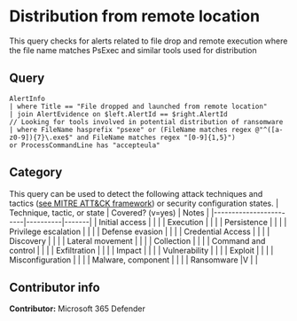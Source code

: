# Distribution from remote location

This query checks for alerts related to file drop and remote execution where the file name matches PsExec and similar tools used for distribution

## Query
```
AlertInfo
| where Title == "File dropped and launched from remote location"
| join AlertEvidence on $left.AlertId == $right.AlertId
// Looking for tools involved in potential distribution of ransomware
| where FileName hasprefix "psexe" or (FileName matches regex @"^([a-z0-9]){7}\.exe$" and FileName matches regex "[0-9]{1,5}")
or ProcessCommandLine has "accepteula"

```
## Category
This query can be used to detect the following attack techniques and tactics ([see MITRE ATT&CK framework](https://attack.mitre.org/)) or security configuration states.
| Technique, tactic, or state | Covered? (v=yes) | Notes |
|------------------------|----------|-------|
| Initial access |  |  |
| Execution |  |  |
| Persistence |  |  | 
| Privilege escalation |  |  |
| Defense evasion |  |  | 
| Credential Access |  |  | 
| Discovery |  |  | 
| Lateral movement |  |  | 
| Collection |  |  | 
| Command and control |  |  | 
| Exfiltration |  |  | 
| Impact |  |  |
| Vulnerability |  |  |
| Exploit |  |  |
| Misconfiguration |  |  |
| Malware, component |  |  |
| Ransomware |V |  |


## Contributor info
**Contributor:** Microsoft 365 Defender
